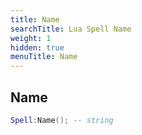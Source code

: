 ```yaml
---
title: Name
searchTitle: Lua Spell Name
weight: 1
hidden: true
menuTitle: Name
---
```

## Name
```lua
Spell:Name(); -- string
```